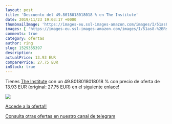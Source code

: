 ```yaml
---
layout: post
title: 'Descuento del 49.8018018018018 % en The Institute'
date: 2019/11/23 19:03:17 +0000
thumbnailImage: 'https://images-eu.ssl-images-amazon.com/images/I/51as8-%2BRs1L._SL200_.jpg'
images: [ 'https://images-eu.ssl-images-amazon.com/images/I/51as8-%2BRs1L._SL200_.jpg' ]
comments: true
category: ofertas
author: ring
slug: 1529355397
description:
actualPrice: 13.93 EUR
comparePrice: 27.75 EUR
inStock: true
---
```


Tienes [The Institute](https://www.amazon.com/dp/1529355397/?tag=redken08-20) con un 49.8018018018018 % con precio de oferta de 13.93 EUR (original: 27.75 EUR) en el siguiente enlace!

[![](https://images-eu.ssl-images-amazon.com/images/I/51as8-%2BRs1L._SL200_.jpg)](https://www.amazon.com/dp/1529355397/?tag=redken08-20)

[Accede a la oferta!!](https://www.amazon.com/dp/1529355397/?tag=redken08-20)

[Consulta otras ofertas en nuestro canal de telegram](https://t.me/s/ofertas25)
